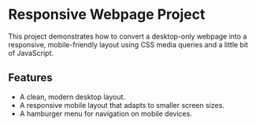 # Responsive Webpage Project

This project demonstrates how to convert a desktop-only webpage into a responsive, mobile-friendly layout using CSS media queries and a little bit of JavaScript.

## Features

- A clean, modern desktop layout.
- A responsive mobile layout that adapts to smaller screen sizes.
- A hamburger menu for navigation on mobile devices.


